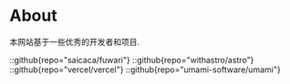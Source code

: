 # About
本网站基于一些优秀的开发者和项目.


::github{repo="saicaca/fuwari"}
::github{repo="withastro/astro"}
::github{repo="vercel/vercel"}
::github{repo="umami-software/umami"}